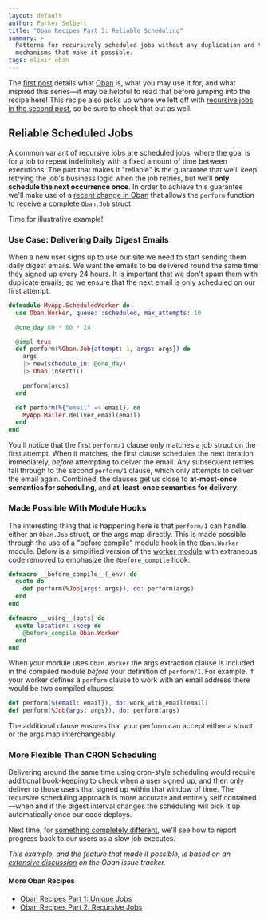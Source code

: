 ```yaml
---
layout: default
author: Parker Selbert
title: "Oban Recipes Part 3: Reliable Scheduling"
summary: >
  Patterns for recursively scheduled jobs without any duplication and the
  mechanisms that make it possible.
tags: elixir oban
---
```


The [first post][part1] details what [Oban][oban] is, what you may use it for, and what inspired this series—it may be helpful to read that before jumping into the recipe here!
This recipe also picks up where we left off with [recursive jobs in the second post][part2], so be sure to check that out as well.

## Reliable Scheduled Jobs

A common variant of recursive jobs are scheduled jobs, where the goal is for a job to repeat indefinitely with a fixed amount of time between executions.
The part that makes it "reliable" is the guarantee that we'll keep retrying the job's business logic when the job retries, but we'll **only schedule the next occurrence once**.
In order to achieve this guarantee we'll make use of a [recent change in Oban][pr] that allows the `perform` function to receive a complete `Oban.Job` struct.

Time for illustrative example!

### Use Case: Delivering Daily Digest Emails

When a new user signs up to use our site we need to start sending them daily digest emails.
We want the emails to be delivered round the same time they signed up every 24 hours.
It is important that we don't spam them with duplicate emails, so we ensure that the next email is only scheduled on our first attempt.

```elixir
defmodule MyApp.ScheduledWorker do
  use Oban.Worker, queue: :scheduled, max_attempts: 10

  @one_day 60 * 60 * 24

  @impl true
  def perform(%Oban.Job{attempt: 1, args: args}) do
    args
    |> new(schedule_in: @one_day)
    |> Oban.insert!()

    perform(args)
  end

  def perform(%{"email" => email}) do
    MyApp.Mailer.deliver_email(email)
  end
end
```

You'll notice that the first `perform/1` clause only matches a job struct on the first attempt.
When it matches, the first clause schedules the next iteration immediately, _before_ attempting to delver the email.
Any subsequent retries fall through to the second `perform/1` clause, which only attempts to deliver the email again.
Combined, the clauses get us close to **at-most-once semantics for scheduling**, and **at-least-once semantics for delivery**.

### Made Possible With Module Hooks

The interesting thing that is happening here is that `perform/1` can handle either an `Oban.Job` struct, or the args map directly.
This is made possible through the use of a "before compile" module hook in the `Oban.Worker` module.
Below is a simplified version of the [worker module][wm] with extraneous code removed to emphasize the `@before_compile` hook:

```elixir
defmacro __before_compile__(_env) do
  quote do
    def perform(%Job{args: args}), do: perform(args)
  end
end

defmacro __using__(opts) do
  quote location: :keep do
    @before_compile Oban.Worker
  end
end
```

When your module uses `Oban.Worker` the args extraction clause is included in the compiled module _before_ your definition of `perform/1`.
For example, if your worker defines a `perform` clause to work with an email address there would be two compiled clauses:

```elixir
def perform(%{email: email}), do: work_with_email(email)
def perform(%Job{args: args}), do: perform(args)
```

The additional clause ensures that your perform can accept either a struct or the args map interchangeably.

### More Flexible Than CRON Scheduling

Delivering around the same time using cron-style scheduling would require additional book-keeping to check when a user signed up, and then only deliver to those users that signed up within that window of time.
The recursive scheduling approach is more accurate and entirely self contained—when and if the digest interval changes the scheduling will pick it up automatically once our code deploys.

Next time, for [something completely different][scd], we'll see how to report progress back to our users as a slow job executes.

_This example, and the feature that made it possible, is based on an [extensive discussion][oi27] on the Oban issue tracker._

#### More Oban Recipes

* [Oban Recipes Part 1: Unique Jobs][part1]
* [Oban Recipes Part 2: Recursive Jobs][part2]

[oban]: https://github.com/sorentwo/oban
[oi27]: https://github.com/sorentwo/oban/issues/27
[wm]: https://github.com/sorentwo/oban/blob/master/lib/oban/worker.ex
[pr]: https://github.com/sorentwo/oban/pull/32
[scd]: https://en.wikipedia.org/wiki/And_Now_for_Something_Completely_Different
[part1]: /2019/07/18/oban-recipes-part-1-unique-jobs.html
[part2]: /2019/07/22/oban-recipes-part-2-recursive-jobs.html
